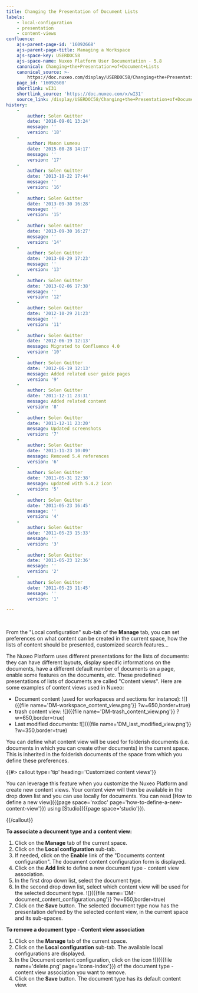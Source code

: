 ```yaml
---
title: Changing the Presentation of Document Lists
labels:
    - local-configuration
    - presentation
    - content-views
confluence:
    ajs-parent-page-id: '16092668'
    ajs-parent-page-title: Managing a Workspace
    ajs-space-key: USERDOC58
    ajs-space-name: Nuxeo Platform User Documentation - 5.8
    canonical: Changing+the+Presentation+of+Document+Lists
    canonical_source: >-
        https://doc.nuxeo.com/display/USERDOC58/Changing+the+Presentation+of+Document+Lists
    page_id: '16092608'
    shortlink: wI31
    shortlink_source: 'https://doc.nuxeo.com/x/wI31'
    source_link: /display/USERDOC58/Changing+the+Presentation+of+Document+Lists
history:
    - 
        author: Solen Guitter
        date: '2016-09-01 13:24'
        message: ''
        version: '18'
    - 
        author: Manon Lumeau
        date: '2015-08-28 14:17'
        message: ''
        version: '17'
    - 
        author: Solen Guitter
        date: '2013-10-22 17:44'
        message: ''
        version: '16'
    - 
        author: Solen Guitter
        date: '2013-09-30 16:28'
        message: ''
        version: '15'
    - 
        author: Solen Guitter
        date: '2013-09-30 16:27'
        message: ''
        version: '14'
    - 
        author: Solen Guitter
        date: '2013-08-29 17:23'
        message: ''
        version: '13'
    - 
        author: Solen Guitter
        date: '2013-02-06 17:38'
        message: ''
        version: '12'
    - 
        author: Solen Guitter
        date: '2012-10-29 21:23'
        message: ''
        version: '11'
    - 
        author: Solen Guitter
        date: '2012-06-19 12:13'
        message: Migrated to Confluence 4.0
        version: '10'
    - 
        author: Solen Guitter
        date: '2012-06-19 12:13'
        message: Added related user guide pages
        version: '9'
    - 
        author: Solen Guitter
        date: '2011-12-11 23:31'
        message: Added related content
        version: '8'
    - 
        author: Solen Guitter
        date: '2011-12-11 23:20'
        message: Updated screenshots
        version: '7'
    - 
        author: Solen Guitter
        date: '2011-11-23 10:09'
        message: Removed 5.4 references
        version: '6'
    - 
        author: Solen Guitter
        date: '2011-05-31 12:38'
        message: updated with 5.4.2 icon
        version: '5'
    - 
        author: Solen Guitter
        date: '2011-05-23 16:45'
        message: ''
        version: '4'
    - 
        author: Solen Guitter
        date: '2011-05-23 15:33'
        message: ''
        version: '3'
    - 
        author: Solen Guitter
        date: '2011-05-23 12:36'
        message: ''
        version: '2'
    - 
        author: Solen Guitter
        date: '2011-05-23 11:45'
        message: ''
        version: '1'

---
```

&nbsp;

From the "Local configuration" sub-tab of the **Manage** tab, you can set preferences on what content can be created in the current space, how the lists of content should be presented, customized search features...

The Nuxeo Platform uses different presentations for the lists of documents: they can have different layouts, display specific informations on the documents, have a different default number of documents on a page, enable some features on the documents, etc. These predefined presentations of lists of documents are called "Content views".
Here are some examples of content views used in Nuxeo:

*   Document content (used for workspaces and sections for instance):
    ![]({{file name='DM-workspace_content_view.png'}} ?w=650,border=true)
*   trash content view:
    ![]({{file name='DM-trash_content_view.png'}} ?w=650,border=true)
*   Last modified documents:
    ![]({{file name='DM_last_modified_view.png'}} ?w=350,border=true)

You can define what content view will be used for folderish documents (i.e. documents in which you can create other documents) in the current space. This is inherited in the folderish documents of the space from which you define these preferences.

{{#> callout type='tip' heading='Customized content views'}}

You can leverage this feature when you customize the Nuxeo Platform and create new content views. Your content view will then be available in the drop down list and you can use locally for documents. You can read [How to define a new view]({{page space='nxdoc' page='how-to-define-a-new-content-view'}}) using [Studio]({{page space='studio'}}).

{{/callout}}

**To associate a document type and a content view:**

1.  Click on the **Manage** tab of the current space.
2.  Click on the **Local configuration** sub-tab.
3.  If needed, click on the **Enable** link of the "Documents content configuration".
    The document content configuration form is displayed.
4.  Click on the **Add** link to define a new document type - content view association.
5.  In the first drop down list, select the document type.
6.  In the second drop down list, select which content view will be used for the selected document type.
    ![]({{file name='DM-document_content_configuration.png'}} ?w=650,border=true)
7.  Click on the **Save** button.
    The selected document type now has the presentation defined by the selected content view, in the current space and its sub-spaces.

**To remove a document type - Content view association**

1.  Click on the **Manage** tab of the current space.
2.  Click on the **Local configuration** sub-tab.
    The available local configurations are displayed.
3.  In the Document content configuration, click on the icon&nbsp;![]({{file name='delete.png' page='icons-index'}}) of the document type - content view association you want to remove.
4.  Click on the **Save** button.
    The document type has its default content view.